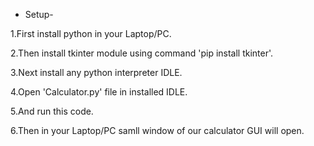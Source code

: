 * Setup- 

1.First install python in your Laptop/PC.

2.Then install tkinter module using command 'pip install tkinter'.

3.Next install any python interpreter IDLE.

4.Open 'Calculator.py' file in installed IDLE.

5.And run this code.

6.Then in your Laptop/PC samll window of our calculator GUI will open.

